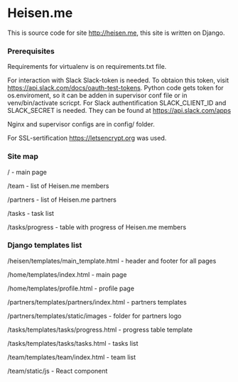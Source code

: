 # Heisen.me

This is source code for site http://heisen.me, this site is written on Django.

### Prerequisites

Requirements for virtualenv is on requirements.txt file.

For interaction with Slack Slack-token is needed. To obtaion this token, visit https://api.slack.com/docs/oauth-test-tokens.
Python code gets token for os.enviroment, so it can be adden in supervisor conf file or in venv/bin/activate scricpt.
For Slack authentification SLACK_CLIENT_ID and SLACK_SECRET is needed. They can be found at https://api.slack.com/apps

Nginx and supervisor configs are in config/ folder.

For SSL-sertification https://letsencrypt.org was used.

### Site map

/ - main page

/team - list of Heisen.me members

/partners  - list of Heisen.me partners

/tasks - task list

/tasks/progress - table with progress of Heisen.me members

### Django templates list

/heisen/templates/main_template.html - header and footer for all pages

/home/templates/index.html - main page

/home/templates/profile.html - profile page

/partners/templates/partners/index.html - partners templates

/partners/templates/static/images - folder for partners logo

/tasks/templates/tasks/progress.html - progress table template

/tasks/templates/tasks/tasks.html - tasks list

/team/templates/team/index.html - team list

/team/static/js - React component
